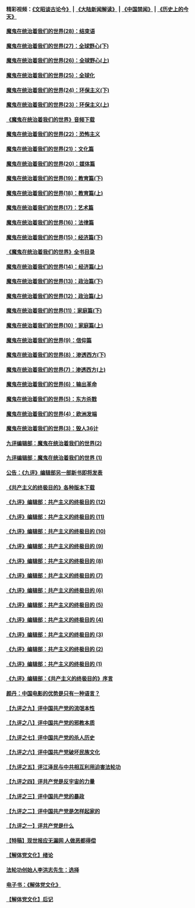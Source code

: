 #### 精彩视频：[《文昭谈古论今》](https://github.com/gfw-breaker/wenzhao/blob/master/README.md?t=01101530) | [《大陆新闻解读》](https://github.com/gfw-breaker/ntdtv-comedy/blob/master/README.md?t=01101530) | [《中国禁闻》](https://github.com/gfw-breaker/ntdtv-news/blob/master/README.md?t=01101530) | [《历史上的今天》](https://github.com/gfw-breaker/today-in-history/blob/master/README.md?t=01101530) 

#### [魔鬼在统治着我们的世界(28)：结束语](../pages/nsc422/n10936246.md?t=01101530) 

#### [魔鬼在统治着我们的世界(27)：全球野心(下)](../pages/nsc422/n10928319.md?t=01101530) 

#### [魔鬼在统治着我们的世界(26)：全球野心(上)](../pages/nsc422/n10900318.md?t=01101530) 

#### [魔鬼在统治着我们的世界(25)：全球化](../pages/nsc422/n10788205.md?t=01101530) 

#### [魔鬼在统治着我们的世界(24)：环保主义(下)](../pages/nsc422/n10695307.md?t=01101530) 

#### [魔鬼在统治着我们的世界(23)：环保主义(上)](../pages/nsc422/n10688613.md?t=01101530) 

#### [《魔鬼在统治着我们的世界》音频下载](../pages/nsc422/n10635553.md?t=01101530) 

#### [魔鬼在统治着我们的世界(22)：恐怖主义](../pages/nsc422/n10614727.md?t=01101530) 

#### [魔鬼在统治着我们的世界(21)：文化篇](../pages/nsc422/n10597706.md?t=01101530) 

#### [魔鬼在统治着我们的世界(20)：媒体篇](../pages/nsc422/n10586579.md?t=01101530) 

#### [魔鬼在统治着我们的世界(19)：教育篇(下)](../pages/nsc422/n10564808.md?t=01101530) 

#### [魔鬼在统治着我们的世界(18)：教育篇(上)](../pages/nsc422/n10526970.md?t=01101530) 

#### [魔鬼在统治着我们的世界(17)：艺术篇](../pages/nsc422/n10499093.md?t=01101530) 

#### [魔鬼在统治着我们的世界(16)：法律篇](../pages/nsc422/n10485969.md?t=01101530) 

#### [魔鬼在统治着我们的世界(15)：经济篇(下)](../pages/nsc422/n10469975.md?t=01101530) 

#### [《魔鬼在统治着我们的世界》全书目录](../pages/nsc422/n10464261.md?t=01101530) 

#### [魔鬼在统治着我们的世界(14)：经济篇(上)](../pages/nsc422/n10457370.md?t=01101530) 

#### [魔鬼在统治着我们的世界(13)：政治篇(下)](../pages/nsc422/n10448270.md?t=01101530) 

#### [魔鬼在统治着我们的世界(12)：政治篇(上)](../pages/nsc422/n10444576.md?t=01101530) 

#### [魔鬼在统治着我们的世界(11)：家庭篇(下)](../pages/nsc422/n10440961.md?t=01101530) 

#### [魔鬼在统治着我们的世界(10)：家庭篇(上)](../pages/nsc422/n10435448.md?t=01101530) 

#### [魔鬼在统治着我们的世界(9)：信仰篇](../pages/nsc422/n10432159.md?t=01101530) 

#### [魔鬼在统治着我们的世界(8)：渗透西方(下)](../pages/nsc422/n10429603.md?t=01101530) 

#### [魔鬼在统治着我们的世界(7)：渗透西方(上)](../pages/nsc422/n10426013.md?t=01101530) 

#### [魔鬼在统治着我们的世界(6)：输出革命](../pages/nsc422/n10421536.md?t=01101530) 

#### [魔鬼在统治着我们的世界(5)：东方杀戮](../pages/nsc422/n10417707.md?t=01101530) 

#### [魔鬼在统治着我们的世界(4)：欧洲发端](../pages/nsc422/n10414890.md?t=01101530) 

#### [魔鬼在统治着我们的世界(3)：毁人36计](../pages/nsc422/n10411583.md?t=01101530) 

#### [九评编辑部：魔鬼在统治着我们的世界(2)](../pages/nsc422/n10410036.md?t=01101530) 

#### [九评编辑部：魔鬼在统治着我们的世界 (1)](../pages/nsc422/n10406825.md?t=01101530) 

#### [公告：《九评》编辑部另一部新书即将发表](../pages/nsc422/n10405104.md?t=01101530) 

#### [《共产主义的终极目的》各种版本下载](../pages/nsc422/n10022138.md?t=01101530) 

#### [《九评》编辑部：共产主义的终极目的 (12)](../pages/nsc422/n9933272.md?t=01101530) 

#### [《九评》编辑部：共产主义的终极目的 (11)](../pages/nsc422/n9924973.md?t=01101530) 

#### [《九评》编辑部：共产主义的终极目的 (10)](../pages/nsc422/n9920883.md?t=01101530) 

#### [《九评》编辑部：共产主义的终极目的 (9)](../pages/nsc422/n9916363.md?t=01101530) 

#### [《九评》编辑部：共产主义的终极目的 (8)](../pages/nsc422/n9912488.md?t=01101530) 

#### [《九评》编辑部：共产主义的终极目的 (7)](../pages/nsc422/n9901176.md?t=01101530) 

#### [《九评》编辑部：共产主义的终极目的 (6)](../pages/nsc422/n9899359.md?t=01101530) 

#### [《九评》编辑部：共产主义的终极目的 (5)](../pages/nsc422/n9893174.md?t=01101530) 

#### [《九评》编辑部：共产主义的终极目的 (4)](../pages/nsc422/n9891246.md?t=01101530) 

#### [《九评》编辑部：共产主义的终极目的 (3)](../pages/nsc422/n9879879.md?t=01101530) 

#### [《九评》编辑部：共产主义的终极目的 (2)](../pages/nsc422/n9876205.md?t=01101530) 

#### [《九评》编辑部：共产主义的终极目的 (1)](../pages/nsc422/n9865857.md?t=01101530) 

#### [《九评》编辑部：《共产主义的终极目的》序言](../pages/nsc422/n9862666.md?t=01101530) 

#### [颜丹：中国电影的优势是只有一种语言？](../pages/nsc422/n9583062.md?t=01101530) 

#### [【九评之九】评中国共产党的流氓本性](../pages/nsc422/n737542.md?t=01101530) 

#### [【九评之八】评中国共产党的邪教本质](../pages/nsc422/n735942.md?t=01101530) 

#### [【九评之七】评中国共产党的杀人历史](../pages/nsc422/n733806.md?t=01101530) 

#### [【九评之六】评中国共产党破坏民族文化](../pages/nsc422/n731667.md?t=01101530) 

#### [【九评之五】评江泽民与中共相互利用迫害法轮功](../pages/nsc422/n730058.md?t=01101530) 

#### [【九评之四】评共产党是反宇宙的力量](../pages/nsc422/n727814.md?t=01101530) 

#### [【九评之三】评中国共产党的暴政](../pages/nsc422/n725597.md?t=01101530) 

#### [【九评之二】评中国共产党是怎样起家的](../pages/nsc422/n723946.md?t=01101530) 

#### [【九评之一】评共产党是什么](../pages/nsc422/n722529.md?t=01101530) 

#### [【特稿】现世报应无漏网 人做恶都得偿](../pages/nsc422/n4215167.md?t=01101530) 

#### [【解体党文化】绪论](../pages/nsc422/n1449356.md?t=01101530) 

#### [法轮功创始人李洪志先生：选择](../pages/nsc422/n3580738.md?t=01101530) 

#### [电子书：《解体党文化》](../pages/nsc422/n1573484.md?t=01101530) 

#### [【解体党文化】后记](../pages/nsc422/n1531999.md?t=01101530) 

